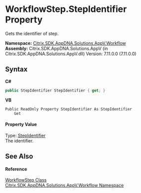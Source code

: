 # WorkflowStep.StepIdentifier Property 
 

Gets the identifier of step.

**Namespace:**&nbsp;[Citrix.SDK.AppDNA.Solutions.AppV.Workflow](1e038e44-3abf-af35-22ef-5107a48f9af4.md)<br />**Assembly:**&nbsp;Citrix.SDK.AppDNA.Solutions.AppV (in Citrix.SDK.AppDNA.Solutions.AppV.dll) Version: 7.11.0.0 (7.11.0.0)

## Syntax

**C#**
```csharp
public StepIdentifier StepIdentifier { get; }
```

**VB**
```vbnet
Public ReadOnly Property StepIdentifier As StepIdentifier
	Get
```


#### Property Value
Type: <a href="3472c99e-3f0a-1b0c-33ad-695070d74faa">StepIdentifier</a><br />The identifier.

## See Also


#### Reference
<a href="114910ea-9470-2aad-3ad3-bd8904ddeabc">WorkflowStep Class</a><br /><a href="1e038e44-3abf-af35-22ef-5107a48f9af4">Citrix.SDK.AppDNA.Solutions.AppV.Workflow Namespace</a><br />